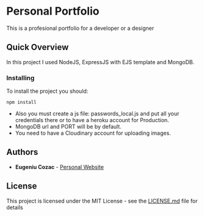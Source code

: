 # Personal Portfolio

This is a profesional portfolio for a developer or a designer

## Quick Overview

In this project I used NodeJS, ExpressJS with EJS template and MongoDB.

### Installing

To install the project you should:

```
npm install
```

* Also you must create a js file: passwords_local.js and put all your credentials there or to have a heroku account for Production.
* MongoDB url and PORT will be by default.
* You need to have a Cloudinary account for uploading images.

## Authors

* **Eugeniu Cozac** - [Personal Website](http://eugenecozac.com/)

## License

This project is licensed under the MIT License - see the [LICENSE.md](LICENSE.md) file for details